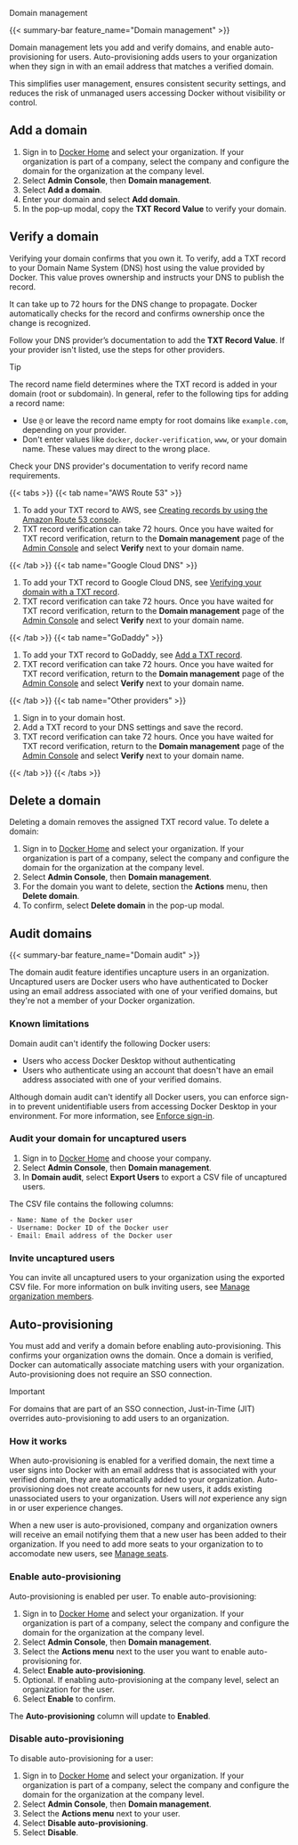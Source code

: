 Domain management


{{< summary-bar feature_name="Domain management" >}}

Domain management lets you add and verify domains, and enable
auto-provisioning for users. Auto-provisioning adds users to your
organization when they sign in with an email address that matches a verified
domain.

This simplifies user management, ensures consistent security settings, and
reduces the risk of unmanaged users accessing Docker without visibility
or control.

## Add a domain

1. Sign in to [Docker Home](https://app.docker.com) and select
your organization. If your organization is part of a company, select the company
and configure the domain for the organization at the company level.
1. Select **Admin Console**, then **Domain management**.
1. Select **Add a domain**.
1. Enter your domain and select **Add domain**.
1. In the pop-up modal, copy the **TXT Record Value** to verify your domain.

## Verify a domain

Verifying your domain confirms that you own it. To verify, add a TXT record to
your Domain Name System (DNS) host using the value provided by Docker. This
value proves ownership and instructs your DNS to publish the record.

It can take up to 72 hours for the DNS change to propagate. Docker automatically
checks for the record and confirms ownership once the change is recognized.

Follow your DNS provider’s documentation to add the **TXT Record Value**. If
your provider isn't listed, use the steps for other providers.

> [!TIP]
>
> The record name field determines where the TXT record is added in your domain
(root or subdomain). In general, refer to the following tips for
adding a record name:
>
> - Use `@` or leave the record name empty for root domains like `example.com`,
depending on your provider.
> - Don't enter values like `docker`, `docker-verification`, `www`, or your
domain name. These values may direct to the wrong place.
>
> Check your DNS provider's documentation to verify record name requirements.

{{< tabs >}}
{{< tab name="AWS Route 53" >}}

1. To add your TXT record to AWS, see [Creating records by using the Amazon Route 53 console](https://docs.aws.amazon.com/Route53/latest/DeveloperGuide/resource-record-sets-creating.html).
1. TXT record verification can take 72 hours. Once you have waited for
TXT record verification, return to the **Domain management** page of the
[Admin Console](https://app.docker.com/admin) and select **Verify** next to
your domain name.

{{< /tab >}}
{{< tab name="Google Cloud DNS" >}}

1. To add your TXT record to Google Cloud DNS, see [Verifying your domain with a TXT record](https://cloud.google.com/identity/docs/verify-domain-txt).
1. TXT record verification can take 72 hours. Once you have waited for TXT
record verification, return to the **Domain management** page of the
[Admin Console](https://app.docker.com/admin) and select **Verify** next to
your domain name.

{{< /tab >}}
{{< tab name="GoDaddy" >}}

1. To add your TXT record to GoDaddy, see [Add a TXT record](https://www.godaddy.com/help/add-a-txt-record-19232).
1. TXT record verification can take 72 hours. Once you have waited for TXT
record verification, return to the **Domain management** page of the
[Admin Console](https://app.docker.com/admin) and select **Verify** next to your
domain name.

{{< /tab >}}
{{< tab name="Other providers" >}}

1. Sign in to your domain host.
1. Add a TXT record to your DNS settings and save the record.
1. TXT record verification can take 72 hours. Once you have waited for TXT
record verification, return to the **Domain management** page of the
[Admin Console](https://app.docker.com/admin) and select **Verify** next to
your domain name.

{{< /tab >}}
{{< /tabs >}}

## Delete a domain

Deleting a domain removes the assigned TXT record value. To delete a domain:

1. Sign in to [Docker Home](https://app.docker.com) and select
your organization. If your organization is part of a company, select the company
and configure the domain for the organization at the company level.
1. Select **Admin Console**, then **Domain management**.
1. For the domain you want to delete, section the **Actions** menu, then
**Delete domain**.
1. To confirm, select **Delete domain** in the pop-up modal.

## Audit domains

{{< summary-bar feature_name="Domain audit" >}}

The domain audit feature identifies uncapture users in an organization.
Uncaptured users are Docker users who have authenticated to Docker
using an email address associated with one of your verified domains,
but they're not a member of your Docker organization.

### Known limitations

Domain audit can't identify the following Docker users:

- Users who access Docker Desktop without authenticating
- Users who authenticate using an account that doesn't have an
email address associated with one of your verified domains.

Although domain audit can't identify all Docker users,
you can enforce sign-in to prevent unidentifiable users from accessing
Docker Desktop in your environment. For more information,
see [Enforce sign-in](/manuals/enterprise/security/enforce-sign-in/_index.md).

### Audit your domain for uncaptured users

1. Sign in to [Docker Home](https://app.docker.com) and choose your
company.
1. Select **Admin Console**, then **Domain management**.
1. In **Domain audit**, select **Export Users** to export a CSV file
of uncaptured users.

The CSV file contains the following columns:

    - Name: Name of the Docker user
    - Username: Docker ID of the Docker user
    - Email: Email address of the Docker user

### Invite uncaptured users

You can invite all uncaptured users to your organization using the exported
CSV file. For more information on bulk inviting users, see
[Manage organization members](/manuals/admin/organization/members.md).

## Auto-provisioning

You must add and verify a domain before enabling auto-provisioning. This
confirms your organization owns the domain. Once a domain is verified,
Docker can automatically associate matching users with your organization.
Auto-provisioning does not require an SSO connection.

> [!IMPORTANT]
>
> For domains that are part of an SSO connection, Just-in-Time (JIT) overrides
auto-provisioning to add users to an organization.

### How it works

When auto-provisioning is enabled for a verified domain, the next time a user
signs into Docker with an email address that is associated with your verified
domain, they are automatically added to your organization. Auto-provisioning
does not create accounts for new users, it adds existing unassociated users to
your organization. Users will *not* experience any sign in or user experience
changes.

When a new user is auto-provisioned, company and organization owners will
receive an email notifying them that a new user has been added to their
organization. If you need to add more seats to your organization to
to accomodate new users, see [Manage seats](/manuals/subscription/manage-seats.md).

### Enable auto-provisioning

Auto-provisioning is enabled per user. To enable
auto-provisioning:

1. Sign in to [Docker Home](https://app.docker.com) and select
your organization. If your organization is part of a company, select the company
and configure the domain for the organization at the company level.
1. Select **Admin Console**, then **Domain management**.
1. Select the **Actions menu** next to the user you want to enable
auto-provisioning for.
1. Select **Enable auto-provisioning**.
1. Optional. If enabling auto-provisioning at the company level, select an
organization for the user.
1. Select **Enable** to confirm.

The **Auto-provisioning** column will update to **Enabled**.

### Disable auto-provisioning

To disable auto-provisioning for a user:

1. Sign in to [Docker Home](https://app.docker.com) and select
your organization. If your organization is part of a company, select the company
and configure the domain for the organization at the company level.
1. Select **Admin Console**, then **Domain management**.
1. Select the **Actions menu** next to your user.
1. Select **Disable auto-provisioning**.
1. Select **Disable**.
